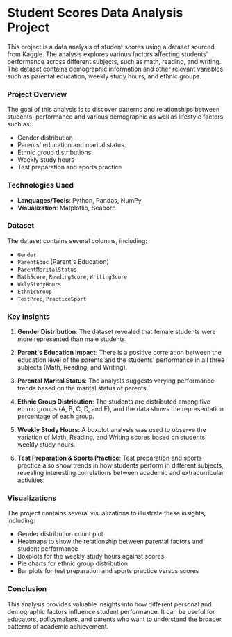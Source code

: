 # **Student Scores Data Analysis Project**

This project is a data analysis of student scores using a dataset sourced from Kaggle. The analysis explores various factors affecting students' performance across different subjects, such as math, reading, and writing. The dataset contains demographic information and other relevant variables such as parental education, weekly study hours, and ethnic groups. 

### **Project Overview**
The goal of this analysis is to discover patterns and relationships between students' performance and various demographic as well as lifestyle factors, such as:
- Gender distribution
- Parents' education and marital status
- Ethnic group distributions
- Weekly study hours
- Test preparation and sports practice

### **Technologies Used**
- **Languages/Tools**: Python, Pandas, NumPy
- **Visualization**: Matplotlib, Seaborn

### **Dataset**
The dataset contains several columns, including:
- `Gender`
- `ParentEduc` (Parent's Education)
- `ParentMaritalStatus`
- `MathScore`, `ReadingScore`, `WritingScore`
- `WklyStudyHours`
- `EthnicGroup`
- `TestPrep`, `PracticeSport`

### **Key Insights**
1. **Gender Distribution**: The dataset revealed that female students were more represented than male students.
   
2. **Parent's Education Impact**: There is a positive correlation between the education level of the parents and the students' performance in all three subjects (Math, Reading, and Writing).

3. **Parental Marital Status**: The analysis suggests varying performance trends based on the marital status of parents.

4. **Ethnic Group Distribution**: The students are distributed among five ethnic groups (A, B, C, D, and E), and the data shows the representation percentage of each group.

5. **Weekly Study Hours**: A boxplot analysis was used to observe the variation of Math, Reading, and Writing scores based on students' weekly study hours.

6. **Test Preparation & Sports Practice**: Test preparation and sports practice also show trends in how students perform in different subjects, revealing interesting correlations between academic and extracurricular activities.

### **Visualizations**
The project contains several visualizations to illustrate these insights, including:
- Gender distribution count plot
- Heatmaps to show the relationship between parental factors and student performance
- Boxplots for the weekly study hours against scores
- Pie charts for ethnic group distribution
- Bar plots for test preparation and sports practice versus scores


### **Conclusion**
This analysis provides valuable insights into how different personal and demographic factors influence student performance. It can be useful for educators, policymakers, and parents who want to understand the broader patterns of academic achievement.


